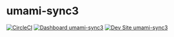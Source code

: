 # umami-sync3

[![CircleCI](https://circleci.com/gh/stevector/umami-sync3.svg?style=shield)](https://circleci.com/gh/stevector/umami-sync3)
[![Dashboard umami-sync3](https://img.shields.io/badge/dashboard-umami_sync3-yellow.svg)](https://dashboard.pantheon.io/sites/649d1ab8-5ed2-4a3f-9070-5768d4ec7b09#dev/code)
[![Dev Site umami-sync3](https://img.shields.io/badge/site-umami_sync3-blue.svg)](http://dev-umami-sync3.pantheonsite.io/)